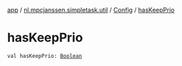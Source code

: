 [app](../../index.md) / [nl.mpcjanssen.simpletask.util](../index.md) / [Config](index.md) / [hasKeepPrio](.)

# hasKeepPrio

`val hasKeepPrio: `[`Boolean`](https://kotlinlang.org/api/latest/jvm/stdlib/kotlin/-boolean/index.html)